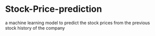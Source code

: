 # Stock-Price-prediction
a machine learning model to predict the stock prices from the previous stock history of the company
